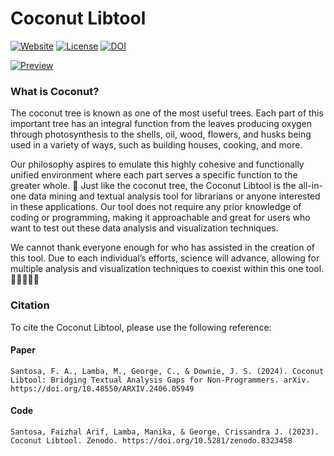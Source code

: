 # Coconut Libtool

[![Website](https://img.shields.io/website?url=https%3A%2F%2Fwww.coconut-libtool.com%2Fhome)](https://www.coconut-libtool.com/home)
[![License](https://img.shields.io/github/license/faizhalas/library-tools?color=blue)](https://github.com/faizhalas/library-tools/blob/main/LICENSE)
[![DOI](https://zenodo.org/badge/607498534.svg)](https://zenodo.org/badge/latestdoi/607498534)

[![Preview][share_img]][share_link]

[share_link]: https://www.coconut-libtool.com
[share_img]: https://raw.githubusercontent.com/faizhalas/library-tools/main/images/coconut-web.jpg

### What is Coconut?
The coconut tree is known as one of the most useful trees. Each part of this important tree has an integral function from the leaves producing oxygen through photosynthesis to the shells, oil, wood, flowers, and husks being used in a variety of ways, such as building houses, cooking, and more.

Our philosophy aspires to emulate this highly cohesive and functionally unified environment where each part serves a specific function to the greater whole. 🌴 Just like the coconut tree, the Coconut Libtool is the all-in-one data mining and textual analysis tool for librarians or anyone interested in these applications. Our tool does not require any prior knowledge of coding or programming, making it approachable and great for users who want to test out these data analysis and visualization techniques.

We cannot thank everyone enough for who has assisted in the creation of this tool. Due to each individual’s efforts, science will advance, allowing for multiple analysis and visualization techniques to coexist within this one tool. 🧑🏻‍🤝‍🧑🏾


### Citation
To cite the Coconut Libtool, please use the following reference:

#### Paper
```
Santosa, F. A., Lamba, M., George, C., & Downie, J. S. (2024). Coconut Libtool: Bridging Textual Analysis Gaps for Non-Programmers. arXiv. https://doi.org/10.48550/ARXIV.2406.05949
```

#### Code
```
Santosa, Faizhal Arif, Lamba, Manika, & George, Crissandra J. (2023). Coconut Libtool. Zenodo. https://doi.org/10.5281/zenodo.8323458
```

